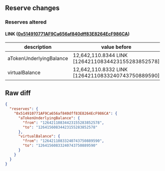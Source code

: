 ## Reserve changes

### Reserves altered

#### LINK ([0x514910771AF9Ca656af840dff83E8264EcF986CA](https://etherscan.io/address/0x514910771AF9Ca656af840dff83E8264EcF986CA))

| description | value before | value after |
| --- | --- | --- |
| aTokenUnderlyingBalance | 12,642,110.8344 LINK [12642110834423155283852578] | 12,641,560.8344 LINK [12641560834423155283852578] |
| virtualBalance | 12,642,110.8332 LINK [12642110833240743750889590] | 12,641,560.8332 LINK [12641560833240743750889590] |


## Raw diff

```json
{
  "reserves": {
    "0x514910771AF9Ca656af840dff83E8264EcF986CA": {
      "aTokenUnderlyingBalance": {
        "from": "12642110834423155283852578",
        "to": "12641560834423155283852578"
      },
      "virtualBalance": {
        "from": "12642110833240743750889590",
        "to": "12641560833240743750889590"
      }
    }
  }
}
```